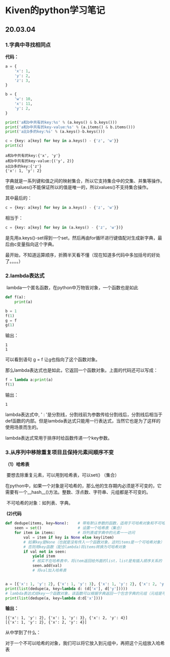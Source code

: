 # Kiven的python学习笔记

## 20.03.04

### 1.字典中寻找相同点

**代码：**

``` python 
a = {
    'x': 1,
    'y': 2,
    'z': 3,
}

b = {
    'w': 10,
    'x': 11,
    'y': 2,
}

print('a和b中共有的key:%s' % (a.keys() & b.keys()))
print('a和b中共有的key-value:%s' % (a.items() & b.items()))
print('a比b多的key:%s' % (a.keys()-b.keys()))

c = {key: a[key] for key in a.keys() - {'z', 'w'}}
print(c)
```

```
a和b中共有的key:{'x', 'y'}
a和b中共有的key-value:{('y', 2)}
a比b多的key:{'z'}
{'x': 1, 'y': 2}
```

字典就是一系列键和值之间的映射集合，所以它支持集合中的交集、并集等操作。但是.values()不能保证所以的值是唯一的，所以values()不支持集合操作。

其中最后的：

``` python
c = {key: a[key] for key in a.keys() - {'z', 'w'}}
```

相当于：

```python
c = {key: a[key] for key in (a.keys() - {'z', 'w'})}
```

是先用a.keys()-set得到一个set，然后再由for循环进行键值配对生成新字典，最后由c变量指向这个字典。

最开始，不知道运算顺序，折腾半天看不懂（现在知道多代码中多加括号的好处了。。。。）

### 2.lambda表达式

​	lambda一个匿名函数，在python中万物皆对象，一个函数也是如此

``` python
def f(a):
    print(a)

b = 1
f(1)
g = f
g(1)
```

输出：

```
1
1
```

可以看到语句 g = f 让g也指向了这个函数对象。

那么lambda表达式也是如此，它返回一个函数对象。上面的代码还可以写成：

```python
f = lambda a:print(a)
f(1)
```

输出：

```
1
```

lambda表达式中, ' : '是分割线，分割线前为参数传给分割线后，分割线后相当于def函数的内部。但是lambda表达式只能用一行表达式，当然它也是为了这样的使用场景而生的。

lambda表达式常用于排序时给函数传递一个key参数。

### 3.从序列中移除重复项目且保持元素间顺序不变

**（1）哈希表**

​	要想去除重复元素，可以用到哈希表，可以set() （集合）

​	在python中，如果一个对象是可哈希的，那么他的生存期内必须是不可变的，它需要有一个\_\_hash\_\_()方法。整数、浮点数、字符串、元组都是不可变的。

​	不可哈希的对象：如列表、字典。

​	**(2)代码**

```python
def dedupe(items, key=None):    # 带有默认参数的函数，适用于可哈希对象和不可哈希对象
    seen = set()                # 设置一个哈希表（集合）
    for item in items:          # 将列表或字典中的元素一一访问
        val = item if key is None else key(item)
        # 如果key是None（也就是没有传入一个函数对象，这时items是一个可哈希对象）
        # 否则用key函数（配合lambda)将items转换为可哈希对象
        if val not in seen:
            yield item
            # 核实不在哈希表中，将item返回给外面的list，list是有插入顺序关系的
            seen.add(val)
            # 将val加入哈希表


a = [{'x': 1, 'y': 2}, {'x': 1, 'y': 3}, {'x': 1, 'y': 2}, {'x': 2, 'y': 4}]
print(list(dedupe(a, key=lambda d: (d['x'], d['y']))))
# lambda表达式给key一个函数对象，该函数可以根据字典返回一个包含字典的元组（元组是可哈希的）
print(list(dedupe(a, key=lambda d:d['x'])))
```

**输出：**

```
[{'x': 1, 'y': 2}, {'x': 1, 'y': 3}, {'x': 2, 'y': 4}]
[{'x': 1, 'y': 2}, {'x': 2, 'y': 4}]
```

从中学到了什么：

​	对于一个不可以哈希的对象，我们可以将它放入到元组中，再把这个元组放入哈希表